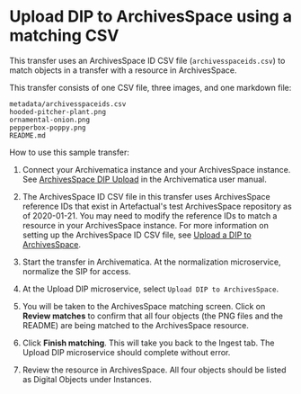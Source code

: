 # Upload DIP to ArchivesSpace using a matching CSV

This transfer uses an ArchivesSpace ID CSV file (`archivesspaceids.csv`) to
match objects in a transfer with a resource in ArchivesSpace.

This transfer consists of one CSV file, three images, and one markdown file:

```
metadata/archivesspaceids.csv
hooded-pitcher-plant.png
ornamental-onion.png
pepperbox-poppy.png
README.md
```

How to use this sample transfer:

1. Connect your Archivematica instance and your ArchivesSpace instance. See
[ArchivesSpace DIP Upload][as-1] in the Archivematica user manual.

2. The ArchivesSpace ID CSV file in this transfer uses ArchivesSpace reference IDs
that exist in Artefactual's test ArchivesSpace repository as of 2020-01-21. You
may need to modify the reference IDs to match a resource in your ArchivesSpace
instance. For more information on setting up the ArchivesSpace ID CSV file, see
[Upload a DIP to ArchivesSpace][as-2].

3. Start the transfer in Archivematica. At the normalization microservice,
normalize the SIP for access.

4. At the Upload DIP microservice, select `Upload DIP to ArchivesSpace`.

5. You will be taken to the ArchivesSpace matching screen. Click on **Review
matches** to confirm that all four objects (the PNG files and the README) are
being matched to the ArchivesSpace resource.

6. Click **Finish matching**. This will take you back to the Ingest tab. The
Upload DIP microservice should complete without error.

7. Review the resource in ArchivesSpace. All four objects should be listed as
Digital Objects under Instances.

[as-1]: https://www.archivematica.org/docs/latest/user-manual/administer/dashboard-admin/#dashboard-as
[as-2]: https://www.archivematica.org/docs/latest/user-manual/access/access/#upload-a-dip-to-archivesspace
